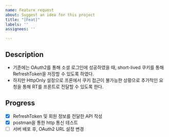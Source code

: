 ```yaml
---
name: Feature request
about: Suggest an idea for this project
title: "[Feat]"
labels: ''
assignees: ''

---
```


Description
---
- 기존에는 OAuth2를 통해 소셜 로그인에 성공하였을 때,  short-lived 쿠키를 통해 RefreshToken을 저장할 수 있도록 하였다. 
- 하지만 HttpOnly 설정으로 프론에서 쿠키 접근이 불가능한 상황으로 추가적인 요청을 통해 RT를 프론트로 전달할 수 있도록 한다.

Progress
---
- [x] RefreshToken 및 회원 정보를 전달한 API 작성
- [x] postman을 통한 http 통신 테스트
- [ ] 서버 배포 후, OAuth2 URL 설정 변경
